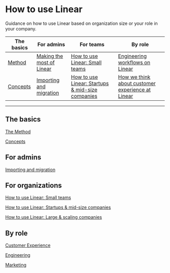 # How to use Linear

Guidance on how to use Linear based on organization size or your role in your company.

The basics | For admins | For teams | By role
--- | --- | --- | ---
[Method](https://linear.app/method) | [Making the most of Linear](https://linear.app/docs/making-the-most-of-linear) | [How to use Linear: Small teams](https://linear.app/docs/how-to-use-linear-small-teams) | [Engineering workflows on Linear](https://www.youtube.com/watch?v=CgC-a4Bc55w)
[Concepts](https://linear.app/docs/conceptual-model) | [Importing and migration](https://linear.app/docs/import-issues) | [How to use Linear: Startups & mid-size companies](https://linear.app/docs/how-to-use-linear-startups-mid-size-companies) | [How we think about customer experience at Linear](https://linear.app/blog/how-we-think-about-customer-experience-at-linear)

---

## The basics

[The Method](https://linear.app/method)

[Concepts](https://linear.app/docs/conceptual-model)

## For admins

[Importing and migration](https://linear.app/docs/import-issues)

## For organizations

[How to use Linear: Small teams](https://linear.app/docs/how-to-use-linear-small-teams)

[How to use Linear: Startups & mid-size companies](https://linear.app/docs/how-to-use-linear-startups-mid-size-companies)

[How to use Linear: Large & scaling companies](https://linear.app/docs/how-to-use-linear-large-scaling-companies)

## By role

[Customer Experience](https://linear.app/blog/how-we-think-about-customer-experience-at-linear)

[Engineering](https://www.youtube.com/watch?v=CgC-a4Bc55w)

[Marketing](https://www.youtube.com/watch?v=Z0hQWaBLrxw)